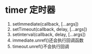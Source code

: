 # timer 定时器
1. setImmediate(callback, [...args])
2. setTimeout(callback, delay, [...args])
3. setinterval(callback, delay, [...args])
4. immediate.unref()还会执行回调函数
5. timeout.unref()不会执行回调